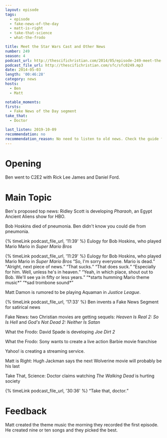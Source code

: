 ```yaml
---
layout: episode
tags:
  - episode
  - fake-news-of-the-day
  - matt-is-right
  - take-that-science
  - what-the-frodo

title: Meet the Star Wars Cast and Other News
number: 249
season: 4
podcast_url: http://thescifichristian.com/2014/05/episode-249-meet-the-star-wars-cast-and-other-news/
podcast_file_url: http://thescifichristian.com/sfc/sfc0249.mp3
date: 2014-05-03
length: '00:46:28'
category: news
hosts:
  - Ben
  - Matt

notable_moments: 
firsts:
  - Fake News of the Day segment
take_that:
  - Doctor

last_listen: 2019-10-09
recommendation: no
recommendation_reason: No need to listen to old news. Check the guide for what's interesting in hindsight.
---
```

# Opening
Ben went to C2E2 with Rick Lee James and Daniel Ford. 



# Main Topic
Ben's proposed top news: Ridley Scott is developing <i class="work-title">Pharaoh</i>, an Egypt Ancient Aliens show for HBO. 

Bob Hoskins died of pneumonia. Ben didn't know you could die from pneumonia. 

{% timeLink podcast_file_url, '11:39' %} Eulogy for Bob Hoskins, who played Mario Mario in <i class="work-title">Super Mario Bros</i>

<div class="quote">
  {% timeLink podcast_file_url, '11:29' %}
  <span class="quote-context is-size-6">Eulogy for Bob Hoskins, who played Mario Mario in <i class="work-title">Super Mario Bros</i></span>
  <q class="ben">So, I'm sorry everyone. Mario is dead.</q>
  <q class="matt">Alright, next piece of news.</q>
  <q class="ben">That sucks.</q>
  <q class="matt">That does suck.</q>
  <q class="ben">Especially for him. Well, unless he's in heaven.</q>
  <q class="matt">Yeah, in which place, shout out to Bob. We'll see ya in fifty or less years.</q>
  <q class="ben">*starts humming Mario theme music*</q>
  <q class="matt">*sad trombone sound*</q>
</div>

Matt Damon is rumored to be playing Aquaman in <i class="work-title">Justice League</i>. 

{% timeLink podcast_file_url, '17:33' %} Ben invents a Fake News Segment for satirical news

Fake News: two Christian movies are getting sequels: <i class="work-title">Heaven Is Real 2: So Is Hell</i> and <i class="work-title">God's Not Dead 2: Neither Is Satan</i>

What the Frodo: David Spade is developing <i class="work-title">Joe Dirt 2</i>

What the Frodo: Sony wants to create a live action Barbie movie franchise

Yahoo! is creating a streaming service. 

Matt is Right: Hugh Jackman says the next Wolverine movie will probably be his last 

Take That, Science: Doctor claims watching <i class="work-title">The Walking Dead</i> is hurting society

<div class="quote">
  {% timeLink podcast_file_url, '30:36' %}
  <q class="ben">Take that, doctor.</q>
</div>



# Feedback
Matt created the theme music the morning they recorded the first episode. He created nine or ten songs and they picked the best.